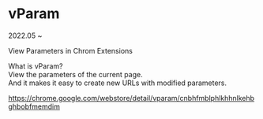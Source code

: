 # vParam
2022.05 ~

View Parameters in Chrom Extensions

What is vParam?  
View the parameters of the current page.  
And it makes it easy to create new URLs with modified parameters.

https://chrome.google.com/webstore/detail/vparam/cnbhfmblphlkhhnlkehbghbobfmemdim
